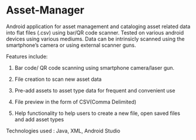 # Asset-Manager

Android application for asset management and cataloging asset related data into flat files (.csv) using bar/QR code scanner.
Tested on various android devices using various mediums. Data can be intrinsicly scanned using the smartphone’s camera or using external scanner guns.

Features include:

1) Bar code/ QR code scanning using smartphone camera/laser gun.

2) File creation to scan new asset data

3) Pre-add assets to asset type data for frequent and convenient use

3) File preview in the form of CSV(Comma Delimited)

4) Help functionality to help users to create a new file, open saved files and add asset types

Technologies used : Java, XML, Android Studio
